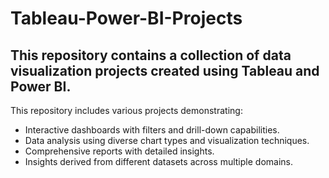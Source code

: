 # Tableau-Power-BI-Projects

## This repository contains a collection of data visualization projects created using Tableau and Power BI.

This repository includes various projects demonstrating:

- Interactive dashboards with filters and drill-down capabilities.
- Data analysis using diverse chart types and visualization techniques.
- Comprehensive reports with detailed insights.
- Insights derived from different datasets across multiple domains.
